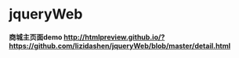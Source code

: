 # jqueryWeb

#### 商城主页面demo  http://htmlpreview.github.io/?https://github.com/lizidashen/jqueryWeb/blob/master/detail.html
